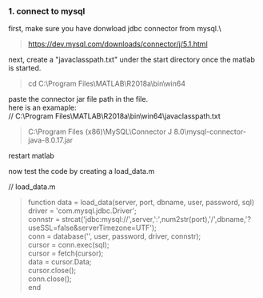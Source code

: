 ### 1. connect to mysql

first, make sure you have donwload jdbc connector from mysql.\
> https://dev.mysql.com/downloads/connector/j/5.1.html

next, create a "javaclasspath.txt" under the start directory once the matlab is started.
> cd C:\Program Files\MATLAB\R2018a\bin\win64

paste the connector jar file path in the file.\
here is an examaple:\
// C:\Program Files\MATLAB\R2018a\bin\win64\javaclasspath.txt
>C:\Program Files (x86)\MySQL\Connector J 8.0\mysql-connector-java-8.0.17.jar

restart matlab

now test the code by creating a load_data.m

// load_data.m
>function data = load_data(server, port, dbname, user, password, sql)\
>  driver = 'com.mysql.jdbc.Driver';\
>  connstr = strcat('jdbc:mysql://',server,':',num2str(port),'/',dbname,'?useSSL=false&serverTimezone=UTF');\
>  conn = database('', user, password, driver, connstr);\
>  cursor = conn.exec(sql);\
>  cursor = fetch(cursor);\
>  data = cursor.Data;\
>  cursor.close();\
>  conn.close();\
>end

